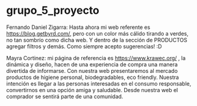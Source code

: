 # grupo_5_proyecto
Fernando Daniel Zigarra: Hasta ahora mi web referente es https://blog.getbyrd.com/, pero con un color más cálido tirando a verdes, no tan sombrío como dicha web. Y dentro de la sección de PRODUCTOS agregar filtros y demás. Como siempre acepto sugerencias! :D


Mayra Cortinez: mi página de referencia es https://www.krawec.org/ , la dinámica y diseño, hacen de una experiencia de compra una manera divertida de informarse. Con nuestra web presentaremos al mercado productos de higiene personal, biodegradables, eco friendly. Nuestra intención es llegar a las personas interesadas en el consumo responsable, convertirnos en una opción amiga y saludable. Desde nuestra web el comprador se sentirá parte de una comunidad.
